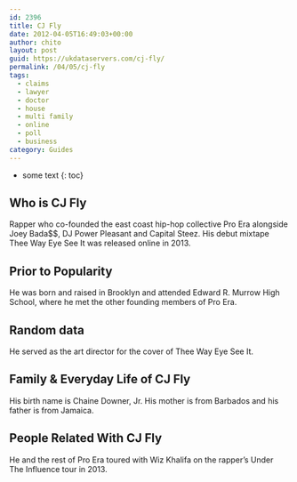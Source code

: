 ```yaml
---
id: 2396
title: CJ Fly
date: 2012-04-05T16:49:03+00:00
author: chito
layout: post
guid: https://ukdataservers.com/cj-fly/
permalink: /04/05/cj-fly
tags:
  - claims
  - lawyer
  - doctor
  - house
  - multi family
  - online
  - poll
  - business
category: Guides
---
```


* some text
{: toc}


## Who is  CJ Fly
                  
                  
                  
Rapper who co-founded the east coast hip-hop collective Pro Era alongside Joey Bada$$, DJ Power Pleasant and Capital Steez. His debut mixtape Thee Way Eye See It was released online in 2013.
                  
                
                
                
## Prior to Popularity 
                  
                  
                  
He was born and raised in Brooklyn and attended Edward R. Murrow High School, where he met the other founding members of Pro Era.
                  
                
                
                
## Random data 
                  
                  
                  
He served as the art director for the cover of Thee Way Eye See It.
                  
                
                
                
## Family & Everyday Life of CJ Fly
                  
                  
                  
His birth name is Chaine Downer, Jr. His mother is from Barbados and his father is from Jamaica.
                  
                
                
                
## People Related With  CJ Fly
                  
                  
                  
He and the rest of Pro Era toured with Wiz Khalifa on the rapper&#8217;s Under The Influence tour in 2013.
                  
                
              
            
          
          
          
    
    
  
